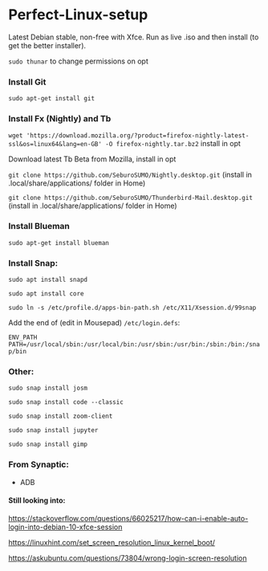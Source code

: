 # Perfect-Linux-setup

Latest Debian stable, non-free with Xfce.  Run as live .iso and then install (to get the better installer).

```sudo thunar``` to change permissions on opt


### Install Git

```sudo apt-get install git```


### Install Fx (Nightly) and Tb

```wget 'https://download.mozilla.org/?product=firefox-nightly-latest-ssl&os=linux64&lang=en-GB' -O firefox-nightly.tar.bz2``` install in opt

Download latest Tb Beta from Mozilla, install in opt

```git clone https://github.com/SeburoSUMO/Nightly.desktop.git``` (install in .local/share/applications/ folder in Home)

```git clone https://github.com/SeburoSUMO/Thunderbird-Mail.desktop.git``` (install in .local/share/applications/ folder in Home)


### Install Blueman

```sudo apt-get install blueman```


### Install Snap:

```sudo apt install snapd```

```sudo apt install core```

```sudo ln -s /etc/profile.d/apps-bin-path.sh /etc/X11/Xsession.d/99snap```

Add the end of (edit in Mousepad) ```/etc/login.defs```:

```ENV_PATH PATH=/usr/local/sbin:/usr/local/bin:/usr/sbin:/usr/bin:/sbin:/bin:/snap/bin```


### Other:

```sudo snap install josm```

```sudo snap install code --classic```

```sudo snap install zoom-client```

```sudo snap install jupyter```

```sudo snap install gimp```


### From Synaptic:

* ADB


#### Still looking into:

https://stackoverflow.com/questions/66025217/how-can-i-enable-auto-login-into-debian-10-xfce-session

https://linuxhint.com/set_screen_resolution_linux_kernel_boot/

https://askubuntu.com/questions/73804/wrong-login-screen-resolution
